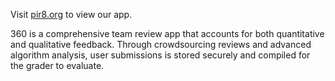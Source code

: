 Visit <a href=http://pir8.org>pir8.org</a> to view our app.

360 is a comprehensive team review app that accounts for both quantitative and qualitative feedback. Through crowdsourcing reviews and advanced algorithm analysis, user submissions is stored securely and compiled for the grader to evaluate.
